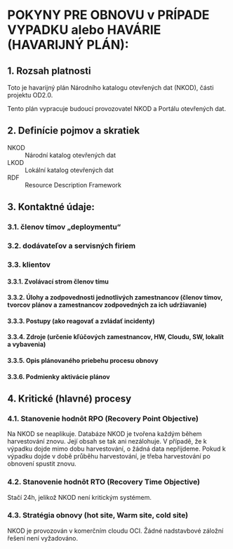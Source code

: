 # POKYNY PRE OBNOVU v PRÍPADE VYPADKU alebo HAVÁRIE (HAVARIJNÝ PLÁN):

## 1. Rozsah platnosti 

Toto je havarijný plán Národního katalogu otevřených dat (NKOD), části projektu OD2.0.

Tento plán vypracuje budoucí provozovatel NKOD a Portálu otevřených dat.

## 2. Definície pojmov a skratiek 

<dl>
  <dt>NKOD</dt>
  <dd>Národní katalog otevřených dat</dd>
  <dt>LKOD</dt>
  <dd>Lokální katalog otevřených dat</dd>
  <dt>RDF</dt>
  <dd>Resource Description Framework</dd>
</dl>

## 3. Kontaktné údaje:

<!-- TODO: přidá provozovatel -->

### 3.1. členov tímov „deploymentu“

<!-- TODO: přidá provozovatel -->

### 3.2. dodávateľov a servisných firiem

<!-- TODO: přidá provozovatel -->

### 3.3. klientov

<!-- TODO: přidá provozovatel -->

#### 3.3.1. Zvolávací strom členov tímu

<!-- TODO: přidá provozovatel -->

#### 3.3.2. Úlohy a zodpovednosti jednotlivých zamestnancov (členov tímov, tvorcov plánov a zamestnancov zodpovedných za ich udržiavanie)

<!-- TODO: přidá provozovatel -->

#### 3.3.3. Postupy (ako reagovať a zvládať incidenty)

<!-- TODO: přidá provozovatel -->

#### 3.3.4. Zdroje (určenie kľúčových zamestnancov, HW, Cloudu, SW, lokalít a vybavenia)

<!-- TODO: přidá provozovatel -->

#### 3.3.5. Opis plánovaného priebehu procesu obnovy

<!-- TODO: přidá provozovatel -->

#### 3.3.6. Podmienky aktivácie plánov

<!-- TODO: přidá provozovatel -->

## 4. Kritické (hlavné) procesy

### 4.1. Stanovenie hodnôt RPO (Recovery Point Objective)
Na NKOD se neaplikuje.
Databáze NKOD je tvořena každým během harvestování znovu. Její obsah se tak ani nezálohuje.
V případě, že k výpadku dojde mimo dobu harvestování, o žádná data nepřijdeme.
Pokud k výpadku dojde v době průběhu harvestování, je třeba harvestování po obnovení spustit znovu.

### 4.2. Stanovenie hodnôt RTO (Recovery Time Objective)
Stačí 24h, jelikož NKOD není kritickým systémem.

### 4.3. Stratégia obnovy (hot site, Warm site, cold site)
NKOD je provozován v komerčním cloudu OCI.
Žádné nadstavbové záložní řešení není vyžadováno.

<!-- ## 5. Proces tvorby a realizácie (Plan-Do-Check-Act-Improve-Recovery)

### 5.1. Plan (identifikácia rizík a dopadov, identifikácia hrozieb, analýza informácií)

### 5.2. Do (spracovanie stratégie, tvorba a implementácia plánov obnovy)

### 5.3. Check (testovanie, aktualizácia a audit)

### 5.4. Act (údržba a zlepšovanie)

### 5.5. Improve

### 5.6. Recovery 
-->
